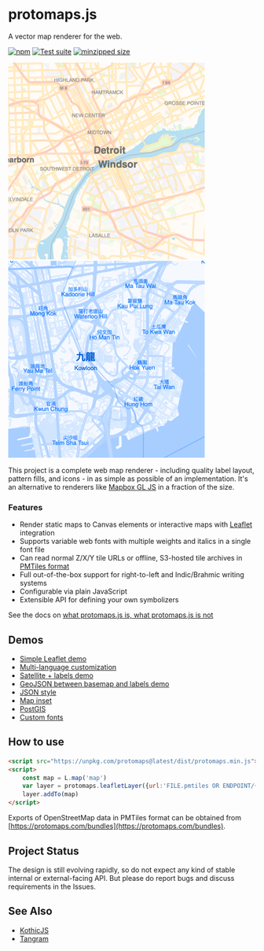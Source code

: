 # protomaps.js

A vector map renderer for the web.

[![npm](https://img.shields.io/npm/v/protomaps)](https://www.npmjs.com/package/protomaps)
[![Test suite](https://github.com/protomaps/protomaps.js/actions/workflows/node.js.yml/badge.svg)](https://github.com/protomaps/protomaps.js/actions/workflows/node.js.yml)
[![minzipped size](https://badgen.net/bundlephobia/minzip/protomaps)](https://bundlephobia.com/package/protomaps)

<p float="left">
    <img src="benchmark/example_1.png" width="400">
    <img src="benchmark/example_2.png" width="400">
</p>

This project is a complete web map renderer - including quality label layout, pattern fills, and icons - in as simple as possible of an implementation. It's an alternative to renderers like [Mapbox GL JS](https://docs.mapbox.com/mapbox-gl-js/api/) in a fraction of the size.

### Features

* Render static maps to Canvas elements or interactive maps with [Leaflet](https://leafletjs.com) integration
* Supports variable web fonts with multiple weights and italics in a single font file
* Can read normal Z/X/Y tile URLs or offline, S3-hosted tile archives in [PMTiles format](github.com/protomaps/PMTiles)
* Full out-of-the-box support for right-to-left and Indic/Brahmic writing systems
* Configurable via plain JavaScript
* Extensible API for defining your own symbolizers

See the docs on [what protomaps.js is, what protomaps.js is not](https://protomaps.com/docs/protomaps-js#protomapsjs-is-not)

## Demos

* [Simple Leaflet demo](https://protomaps.github.io/protomaps.js/examples/leaflet.html)
* [Multi-language customization](https://protomaps.github.io/protomaps.js/examples/multi_language.html)
* [Satellite + labels demo](https://protomaps.github.io/protomaps.js/examples/labels.html)
* [GeoJSON between basemap and labels demo](https://protomaps.github.io/protomaps.js/examples/sandwich.html)
* [JSON style](https://protomaps.github.io/protomaps.js/examples/json_style.html)
* [Map inset](https://protomaps.github.io/protomaps.js/examples/inset.html)
* [PostGIS](https://protomaps.github.io/protomaps.js/examples/postgis.html)
* [Custom fonts](https://protomaps.github.io/protomaps.js/examples/fonts.html)

## How to use

```html
<script src="https://unpkg.com/protomaps@latest/dist/protomaps.min.js"></script>
<script>
    const map = L.map('map')
    var layer = protomaps.leafletLayer({url:'FILE.pmtiles OR ENDPOINT/{z}/{x}/{y}.pbf'})
    layer.addTo(map)
</script>
```

Exports of OpenStreetMap data in PMTiles format can be obtained from [https://protomaps.com/bundles](https://protomaps.com/bundles).

## Project Status

The design is still evolving rapidly, so do not expect any kind of stable internal or external-facing API. But please do report bugs and discuss requirements in the Issues.

## See Also
* [KothicJS](https://github.com/kothic/kothic-js)
* [Tangram](https://github.com/tangrams/tangram)
